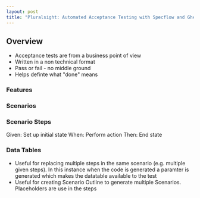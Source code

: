 ```yaml
---
layout: post
title: "Pluralsight: Automated Acceptance Testing with Specflow and Gherkin"
---
```

## Overview

* Acceptance tests are from a business point of view
* Written in a non technical format
* Pass or fail - no middle ground
* Helps definte what "done" means

### Features


### Scenarios



### Scenario Steps

Given: Set up initial state
When: Perform action
Then: End state

### Data Tables

* Useful for replacing multiple steps in the same scenario (e.g. multiple given steps). In this instance when the code is generated a paramter is generated which makes the datatable available to the test
* Useful for creating Scenario Outline to generate multiple Scenarios. Placeholders are use in the steps 



